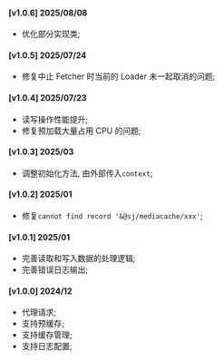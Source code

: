 #### [v1.0.6] 2025/08/08
- 优化部分实现类;

#### [v1.0.5] 2025/07/24
- 修复中止 Fetcher 时当前的 Loader 未一起取消的问题;

#### [v1.0.4] 2025/07/23
- 读写操作性能提升;
- 修复预加载大量占用 CPU 的问题;

#### [v1.0.3] 2025/03
- 调整初始化方法, 由外部传入`context`;

#### [v1.0.2] 2025/01
- 修复`cannot find record '&@sj/mediacache/xxx'`;

#### [v1.0.1] 2025/01
- 完善读取和写入数据的处理逻辑;
- 完善错误日志输出;

#### [v1.0.0] 2024/12
- 代理请求;
- 支持预缓存;
- 支持缓存管理;
- 支持日志配置;